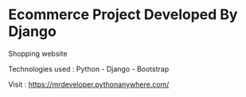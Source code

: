 # Ecommerce Project Developed By Django

Shopping website

Technologies used : Python - Django - Bootstrap

Visit : https://mrdeveloper.pythonanywhere.com/
